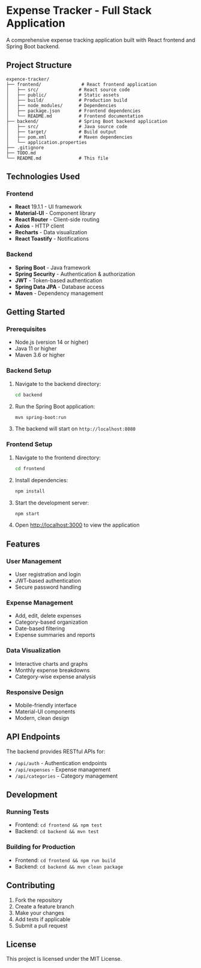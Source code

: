 # Expense Tracker - Full Stack Application

A comprehensive expense tracking application built with React frontend and Spring Boot backend.

## Project Structure

```
expence-tracker/
├── frontend/               # React frontend application
│   ├── src/               # React source code
│   ├── public/            # Static assets
│   ├── build/             # Production build
│   ├── node_modules/      # Dependencies
│   ├── package.json       # Frontend dependencies
│   └── README.md          # Frontend documentation
├── backend/               # Spring Boot backend application
│   ├── src/               # Java source code
│   ├── target/            # Build output
│   ├── pom.xml            # Maven dependencies
│   └── application.properties
├── .gitignore
├── TODO.md
└── README.md              # This file
```

## Technologies Used

### Frontend
- **React** 19.1.1 - UI framework
- **Material-UI** - Component library
- **React Router** - Client-side routing
- **Axios** - HTTP client
- **Recharts** - Data visualization
- **React Toastify** - Notifications

### Backend
- **Spring Boot** - Java framework
- **Spring Security** - Authentication & authorization
- **JWT** - Token-based authentication
- **Spring Data JPA** - Database access
- **Maven** - Dependency management

## Getting Started

### Prerequisites
- Node.js (version 14 or higher)
- Java 11 or higher
- Maven 3.6 or higher

### Backend Setup

1. Navigate to the backend directory:
   ```bash
   cd backend
   ```

2. Run the Spring Boot application:
   ```bash
   mvn spring-boot:run
   ```

3. The backend will start on `http://localhost:8080`

### Frontend Setup

1. Navigate to the frontend directory:
   ```bash
   cd frontend
   ```

2. Install dependencies:
   ```bash
   npm install
   ```

3. Start the development server:
   ```bash
   npm start
   ```

4. Open [http://localhost:3000](http://localhost:3000) to view the application

## Features

### User Management
- User registration and login
- JWT-based authentication
- Secure password handling

### Expense Management
- Add, edit, delete expenses
- Category-based organization
- Date-based filtering
- Expense summaries and reports

### Data Visualization
- Interactive charts and graphs
- Monthly expense breakdowns
- Category-wise expense analysis

### Responsive Design
- Mobile-friendly interface
- Material-UI components
- Modern, clean design

## API Endpoints

The backend provides RESTful APIs for:
- `/api/auth` - Authentication endpoints
- `/api/expenses` - Expense management
- `/api/categories` - Category management

## Development

### Running Tests
- Frontend: `cd frontend && npm test`
- Backend: `cd backend && mvn test`

### Building for Production
- Frontend: `cd frontend && npm run build`
- Backend: `cd backend && mvn clean package`

## Contributing

1. Fork the repository
2. Create a feature branch
3. Make your changes
4. Add tests if applicable
5. Submit a pull request

## License

This project is licensed under the MIT License.
